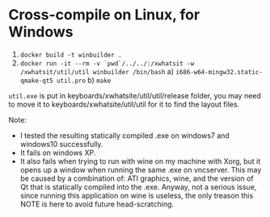 # Cross-compile on Linux, for Windows

1) ```docker build -t winbuilder .```
2) ```docker run -it --rm -v `pwd`/../../:/xwhatsit -w /xwhatsit/util/util winbuilder /bin/bash```
   a) ```i686-w64-mingw32.static-qmake-qt5 util.pro```
   b) ```make```

```util.exe``` is put in keyboards/xwhatsite/util/util/release folder, you may need to move it to 
keyboards/xwhatsite/util/util for it to find the layout files.

Note:

* I tested the resulting statically compiled .exe on windows7 and windows10 successfully.
* It fails on windows XP.
* It also fails when trying to run with wine on my machine with Xorg, but it opens up a window when running the same .exe on vncserver. This may be
caused by a combination of: ATI graphics, wine, and the version of Qt that is statically compiled into the .exe. Anyway, not a serious issue,
since running this application on wine is useless, the only treason this NOTE is here to avoid future head-scratching.
